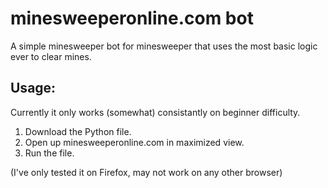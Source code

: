 # minesweeperonline.com bot
A simple minesweeper bot for minesweeper that uses the most basic logic ever to clear mines.

## Usage:
Currently it only works (somewhat) consistantly on beginner difficulty.

1. Download the Python file.
2. Open up minesweeperonline.com in maximized view.
3. Run the file.

(I've only tested it on Firefox, may not work on any other browser)